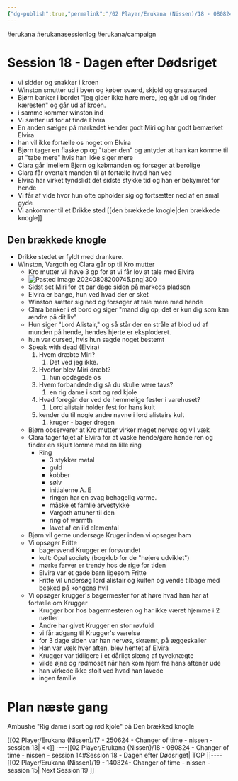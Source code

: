 ```yaml
---
{"dg-publish":true,"permalink":"/02 Player/Erukana (Nissen)/18 - 080824 - Changer of time - nissen - session 14/"}
---
```



#erukana #erukanasessionlog #erukana/campaign 

# Session 18 - Dagen efter Dødsriget

- vi sidder og snakker i kroen 
- Winston smutter ud i byen og køber sværd, skjold og greatsword
- Bjørn banker i bordet "jeg gider ikke høre mere, jeg går ud og finder kæresten" og går ud af kroen.
- i samme kommer winston ind 
- Vi sætter ud for at finde Elvira 
- En anden sælger på markedet kender godt Miri og har godt bemærket Elvira
- han vil ikke fortælle os noget om Elvira 
- Bjørn tager en flaske op og "taber den" og antyder at han kan komme til at "tabe mere" hvis han ikke siger mere 
- Clara går imellem Bjørn og købmanden og forsøger at berolige 
- Clara får overtalt manden til at fortælle hvad han ved 
- Elvira har virket tyndslidt det sidste stykke tid og han er bekymret for hende 
- Vi får af vide hvor hun ofte opholder sig og fortsætter ned af en smal gyde 
- Vi ankommer til et Drikke sted  [[den brækkede knogle\|den brækkede knogle]]
## Den brækkede knogle 
- Drikke stedet er fyldt med drankere. 
- Winston, Vargoth og Clara går op til Kro mutter
	- Kro mutter vil have 3 gp for at vi får lov at tale med Elvira 
	- ![Pasted image 20240808200745.png|300](/img/user/10%20Attachments/Pasted%20image%2020240808200745.png)
	- Sidst set Miri for et par dage siden på markeds pladsen
	- Elvira er bange, hun ved hvad der er sket 
	- Winston sætter sig ned og forsøger at tale mere med hende 
	- Clara banker i et bord og siger "mand dig op, det er kun dig som kan ændre på dit liv" 
	- Hun siger "Lord Alistair," og så står der en stråle af blod ud af munden på hende, hendes hjerte er eksploderet.
	- hun var cursed, hvis hun sagde noget bestemt 
	- Speak with dead (Elvira)
		1.  Hvem dræbte Miri? 
			1. Det ved jeg ikke.
		2. Hvorfor blev Miri dræbt? 
			1. hun opdagede os
		3. Hvem forbandede dig så du skulle være tavs? 
			1. en rig dame i sort og rød kjole 
		4.  Hvad foregår der ved de hemmelige fester i varehuset?
			1. Lord alistair holder fest for hans kult 
		5. kender du til nogle andre navne i lord alistairs kult
			1. kruger - bager dregen 
	- Bjørn observerer at Kro mutter virker meget nervøs og vil væk
	- Clara tager tøjet af Elvira for at vaske hende/gøre hende ren og finder en skjult lomme med en lille ring 
		- Ring 
			- 3 stykker metal 
			- guld 
			- kobber 
			- sølv 
			- initialerne A. E
			- ringen har en svag behagelig varme. 
			- måske et famlie arvestykke 
			- Vargoth attuner til den 
			-  ring of warmth 
			- lavet af en ild elemental 
	- Bjørn vil gerne undersøge Kruger inden vi opsøger ham 
	- Vi opsøger Fritte 
		- bagersvend Krugger er forsvundet 
		- kult: Opal society  (bogklub for de "højere udviklet")
		- mørke farver er trendy hos de rige for tiden 
		- Elvira var et gade barn ligesom Fritte 
		- Fritte vil undersøg lord alistair og kulten og vende tilbage med besked på kongens hvil 
	- Vi opsøger krugger's bagermester for at høre hvad han har at fortælle om Krugger 
		- Krugger bor hos bagermesteren og har ikke været hjemme i 2 nætter 
		- Andre har givet Krugger en stor røvfuld 
		- vi får adgang til Krugger's værelse 
		- for 3 dage siden var han nervøs, skræmt, på æggeskaller 
		- Han var væk hver aften, blev hentet af Elvira 
		- Krugger var tidligere i et dårligt slæng af tyveknægte 
		- vilde øjne og rødmoset når han kom hjem fra hans aftener ude 
		- han virkede ikke stolt ved hvad han lavede 
		- ingen familie 

# Plan næste gang 
Ambushe "Rig dame i sort og rød kjole" på Den brækked knogle 



[[02 Player/Erukana (Nissen)/17 - 250624 - Changer of time - nissen - session 13\| <<]]         ----[[02 Player/Erukana (Nissen)/18 - 080824 - Changer of time - nissen - session 14#Session 18 - Dagen efter Dødsriget\| TOP ]]----         [[02 Player/Erukana (Nissen)/19 - 140824- Changer of time - nissen -  session 15\| Next Session 19 ]]